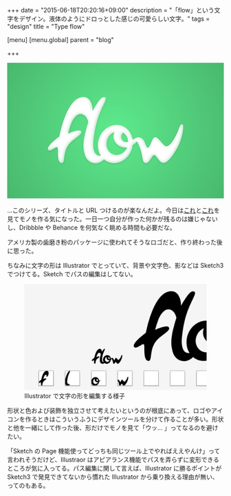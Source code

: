 +++
date = "2015-06-18T20:20:16+09:00"
description = "「flow」という文字をデザイン。液体のようにドロっとした感じの可愛らしい文字。"
tags = "design"
title = "Type flow"

[menu]
  [menu.global]
    parent = "blog"

+++

![デザインした「flow」の文字](/images/blog/type-flow/image.png)

...このシリーズ、タイトルと URL つけるのが楽なんだよ。今日は[これ](https://dribbble.com/shots/1115111-Juicy-Business-Cards-Design-by-Utopia-Branding-Agency)と[これ](https://dribbble.com/shots/2018149-Five-Percent)を見てモノを作る気になった。一日一つ自分が作った何かが残るのは嫌じゃないし、Dribbble や Behance を何気なく眺める時間も必要だな。

アメリカ製の歯磨き粉のパッケージに使われてそうなロゴだと、作り終わった後に思った。

ちなみに文字の形は Illustrator でとっていて、背景や文字色、影などは Sketch3 でつけてる。Sketch でパスの編集はしてない。

<figure>
  <img src="/images/blog/type-flow/shot-types.png" alt="「flow」の文字を一つずつ分けて作成して、最後にくっつけている。">
  <figcaption>Illustrator で文字の形を編集する様子</figcaption>
</figure>

形状と色および装飾を独立させて考えたいというのが根底にあって、ロゴやアイコンを作るときはこういうふうにデザインツールを分けて作ることが多い。形状と他を一緒にして作った後、形だけでモノを見て「ウッ... 」ってなるのを避けたい。

「Sketch の Page 機能使ってどっちも同じツール上でやればええやんけ」って言われそうだけど、Illustraor はアピアランス機能でパスを弄らずに変形できるところが気に入ってる。パス編集に関して言えば、Illustrator に勝るポイントが Sketch3 で発見できてないから慣れた Illustrator から乗り換える理由が無い、ってのもある。
